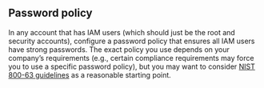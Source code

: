 ## Password policy

In any account that has IAM users (which should just be the root and security accounts), configure a password policy
that ensures all IAM users have strong passwords. The exact policy you use depends on your company’s requirements (e.g.,
certain compliance requirements may force you to use a specific password policy), but you may want to consider
[NIST 800-63 guidelines](https://pages.nist.gov/800-63-3/sp800-63b.html#memsecret) as a reasonable starting point.



<!-- ##DOCS-SOURCER-START
{"sourcePlugin":"Service Catalog Reference","hash":"b50fd16055b56b419029f88e5fc040de"}
##DOCS-SOURCER-END -->
